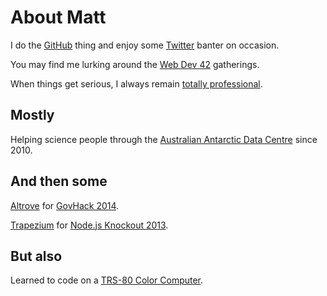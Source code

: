 # About Matt

I do the [GitHub](https://mattms.github.com/) thing and
enjoy some [Twitter](https://twitter.com/MattMS) banter on occasion.

You may find me lurking around the [Web Dev 42](http://web.dev42.co/)
gatherings.

When things get serious, I always remain
[totally professional](http://totesprofe.sh/).


## Mostly

Helping science people through the
[Australian Antarctic Data Centre](https://www1.data.antarctica.gov.au/)
since 2010.


## And then some

[Altrove](http://altrove.totesprofe.sh/) for
[GovHack 2014](http://www.govhack.org/).

[Trapezium](http://trapezium.io/) for
[Node.js Knockout 2013](http://nodeknockout.com/).


## But also

Learned to code on a
[TRS-80 Color Computer](http://en.wikipedia.org/wiki/TRS-80_Color_Computer).
